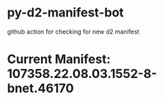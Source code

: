 # py-d2-manifest-bot
github action for checking for new d2 manifest

# Current Manifest: 107358.22.08.03.1552-8-bnet.46170